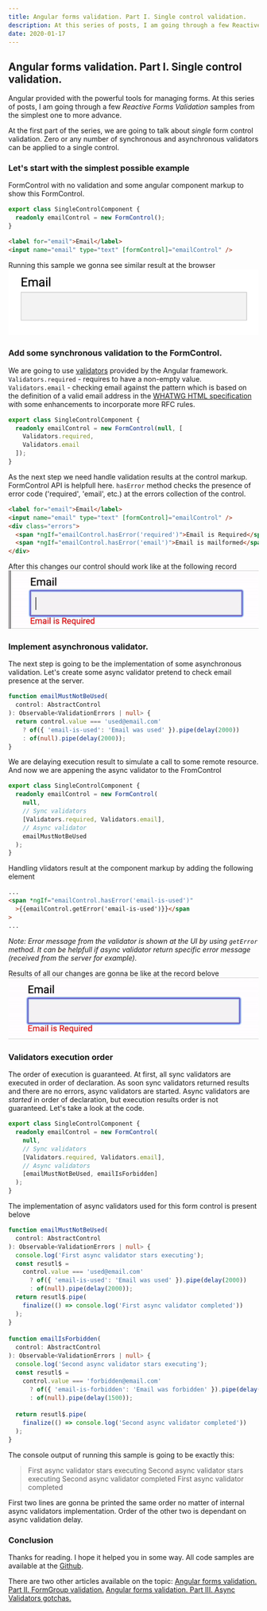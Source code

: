 ```yaml
---
title: Angular forms validation. Part I. Single control validation.
description: At this series of posts, I am going through a few Reactive Forms Validation samples from the simplest one to more advance. At the first part of the series, we are going to talk about single form control validation
date: 2020-01-17
---
```


## Angular forms validation. Part I. Single control validation.

Angular provided with the powerful tools for managing forms. At this series of posts, I am going through a few _Reactive Forms Validation_ samples from the simplest one to more advance.

At the first part of the series, we are going to talk about _single_ form control validation. Zero or any number of synchronous and asynchronous validators can be applied to a single control.

### Let's start with the simplest possible example

FormControl with no validation and some angular component markup to show this FormControl.

```typescript
export class SingleControlComponent {
  readonly emailControl = new FormControl();
}
```

```html
<label for="email">Email</label>
<input name="email" type="text" [formControl]="emailControl" />
```

Running this sample we gonna see similar result at the browser
![Sample control](img/1.png)

### Add some synchronous validation to the FormControl.

We are going to use [validators](https://angular.io/api/forms/Validators) provided by the Angular framework. `Validators.required` - requires to have a non-empty value. `Validators.email` - checking email against the pattern which is based on the definition of a valid email address in the [WHATWG HTML specification](https://html.spec.whatwg.org/multipage/input.html#valid-e-mail-address) with some enhancements to incorporate more RFC rules.

```typescript
export class SingleControlComponent {
  readonly emailControl = new FormControl(null, [
    Validators.required,
    Validators.email
  ]);
}
```

As the next step we need handle validation results at the control markup. FormControl API is helpfull here. `hasError` method checks the presence of error code ('required', 'email', etc.) at the errors collection of the control.

```html
<label for="email">Email</label>
<input name="email" type="text" [formControl]="emailControl" />
<div class="errors">
  <span *ngIf="emailControl.hasError('required')">Email is Required</span>
  <span *ngIf="emailControl.hasError('email')">Email is mailformed</span>
</div>
```

After this changes our control should work like at the following record
![Alt Text](img/2.gif)

### Implement asynchronous validator.

The next step is going to be the implementation of some asynchronous validation. Let's create some async validator pretend to check email presence at the server.

```typescript
function emailMustNotBeUsed(
  control: AbstractControl
): Observable<ValidationErrors | null> {
  return control.value === 'used@email.com'
    ? of({ 'email-is-used': 'Email was used' }).pipe(delay(2000))
    : of(null).pipe(delay(2000));
}
```

We are delaying execution result to simulate a call to some remote resource. And now we are appening the async validator to the FromControl

```typescript
export class SingleControlComponent {
  readonly emailControl = new FormControl(
    null,
    // Sync validators
    [Validators.required, Validators.email],
    // Async validator
    emailMustNotBeUsed
  );
}
```

Handling vlidators result at the component markup by adding the following element

```html
...
<span *ngIf="emailControl.hasError('email-is-used')"
  >{{emailControl.getError('email-is-used')}}</span
>
...
```

_Note: Error message from the validator is shown at the UI by using `getError` method. It can be helpfull if async validator return specific error message (received from the server for example)._

Results of all our changes are gonna be like at the record belove
![The Results](img/3.gif)

### Validators execution order

The order of execution is guaranteed. At first, all sync validators are executed in order of declaration. As soon sync validators returned results and there are no errors, async validators are started. Async validators are _started_ in order of declaration, but execution results order is not guaranteed. Let's take a look at the code.

```typescript
export class SingleControlComponent {
  readonly emailControl = new FormControl(
    null,
    // Sync validators
    [Validators.required, Validators.email],
    // Async validators
    [emailMustNotBeUsed, emailIsForbidden]
  );
}
```

The implementation of async validators used for this form control is present belove

```typescript
function emailMustNotBeUsed(
  control: AbstractControl
): Observable<ValidationErrors | null> {
  console.log('First async validator stars executing');
  const resutl$ =
    control.value === 'used@email.com'
      ? of({ 'email-is-used': 'Email was used' }).pipe(delay(2000))
      : of(null).pipe(delay(2000));
  return resutl$.pipe(
    finalize(() => console.log('First async validator completed'))
  );
}

function emailIsForbidden(
  control: AbstractControl
): Observable<ValidationErrors | null> {
  console.log('Second async validator stars executing');
  const resutl$ =
    control.value === 'forbidden@email.com'
      ? of({ 'email-is-forbidden': 'Email was forbidden' }).pipe(delay(1500))
      : of(null).pipe(delay(1500));

  return resutl$.pipe(
    finalize(() => console.log('Second async validator completed'))
  );
}
```

The console output of running this sample is going to be exactly this:

> First async validator stars executing
> Second async validator stars executing
> Second async validator completed
> First async validator completed

First two lines are gonna be printed the same order no matter of internal async validators implementation. Order of the other two is dependant on async validation delay.

### Conclusion

Thanks for reading. I hope it helped you in some way. All code samples are available at the [Github](https://github.com/musatov/angular-samples/tree/master/form-validators).

There are two other articles available on the topic:
[Angular forms validation. Part II. FormGroup validation.](./angular-validation-part-ii)
[Angular forms validation. Part III. Async Validators gotchas.](./angular-validation-part-iii)
